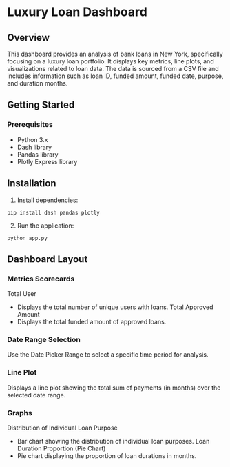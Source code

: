 # Luxury Loan Dashboard
## Overview
This dashboard provides an analysis of bank loans in New York, specifically focusing on a luxury loan portfolio. It displays key metrics, line plots, and visualizations related to loan data. The data is sourced from a CSV file and includes information such as loan ID, funded amount, funded date, purpose, and duration months.

## Getting Started
### Prerequisites
- Python 3.x
- Dash library
- Pandas library
- Plotly Express library

## Installation
1. Install dependencies:
```
pip install dash pandas plotly
```
2. Run the application:
```
python app.py
```

## Dashboard Layout
### Metrics Scorecards
Total User
- Displays the total number of unique users with loans.
Total Approved Amount
- Displays the total funded amount of approved loans.

### Date Range Selection
Use the Date Picker Range to select a specific time period for analysis.

### Line Plot
Displays a line plot showing the total sum of payments (in months) over the selected date range.

### Graphs
Distribution of Individual Loan Purpose
- Bar chart showing the distribution of individual loan purposes.
Loan Duration Proportion (Pie Chart)
- Pie chart displaying the proportion of loan durations in months.
